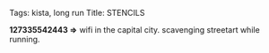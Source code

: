 Tags: kista, long run
Title: STENCILS
  
**127335542443 =>** wifi in the capital city. scavenging streetart while running.